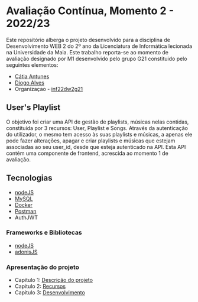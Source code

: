 # Avaliação Contínua, Momento 2 - 2022/23

Este repositório alberga o projeto desenvolvido para a disciplina de Desenvolvimento WEB 2 do 2º ano da Licenciatura de Informática lecionada na Universidade da Maia.
Este trabalho reporta-se ao momento de avaliação designado por M1 desenvolvido pelo grupo G21 constituido pelo seguintes elementos:
* [Cátia Antunes](https://github.com/CatiaAntunes)
* [Diogo Alves](https://github.com/Diogojqalves)
* Organizaçao - [inf22dw2g21](https://github.com/INF22DW2G21)

## User's Playlist
O objetivo foi criar uma API de gestão de playlists, músicas nelas contidas, constituída por 3 recursos: User, Playlist e Songs. Através da autenticação do utilizador, o mesmo tem acesso às suas playlists e músicas, a apenas ele pode fazer alterações, apagar e criar playlists e músicas que estejam associadas ao seu user_id, desde que esteja autenticado na API.
Esta API contém uma componente de frontend, acrescida ao momento 1 de avaliação.

## Tecnologias
* [nodeJS](https://nodejs.org/en/)
* [MySQL](https://www.mysql.com/)
* [Docker](https://www.docker.com/)
* [Postman](https://www.postman.com/)
* AuthJWT

### Frameworks e Bibliotecas
* [nodeJS](https://nodejs.org/en/)
* [adonisJS](https://adonisjs.com/)

### Apresentação do projeto
* Capitulo 1: [Descrição do projeto](docs/c1.md)
* Capitulo 2: [Recursos](docs/c2.md)
* Capitulo 3: [Desenvolvimento](docs/c3.md)
